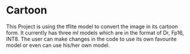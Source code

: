 # Cartoon
This Project is using the tflite model to convert the image in its cartoon form. It currently has three ml models which are in the format of Dr, Fp16, INT8. The user can make changes in the code to use its own favourite model or even can use his/her own model.
